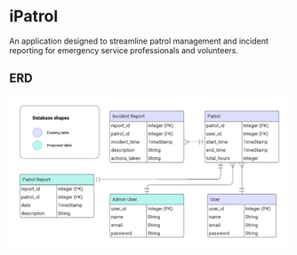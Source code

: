 # iPatrol

An application designed to streamline patrol management and incident reporting for emergency service professionals and volunteers.

## ERD

![erd](/public/iPatrol.png)
